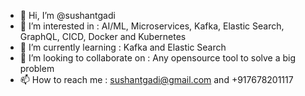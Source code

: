 - 👋 Hi, I’m @sushantgadi
- 👀 I’m interested in : AI/ML, Microservices, Kafka, Elastic Search, GraphQL, CICD, Docker and Kubernetes
- 🌱 I’m currently learning : Kafka and Elastic Search
- 💞️ I’m looking to collaborate on : Any opensource tool to solve a big problem
- 📫 How to reach me : sushantgadi@gmail.com and +917678201117
